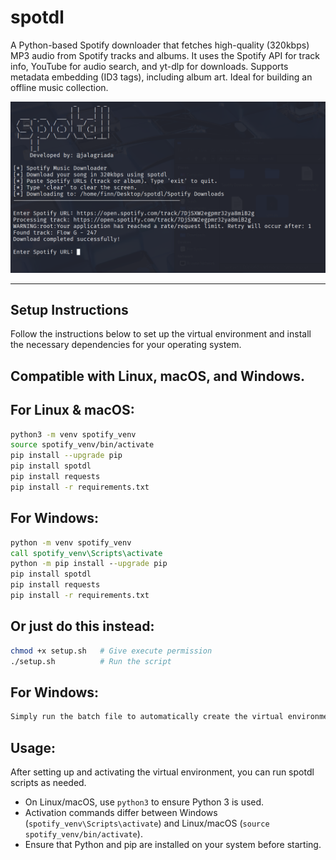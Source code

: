 # spotdl

A Python-based Spotify downloader that fetches high-quality (320kbps) MP3 audio from Spotify tracks and albums. It uses the Spotify API for track info, YouTube for audio search, and yt-dlp for downloads. Supports metadata embedding (ID3 tags), including album art. Ideal for building an offline music collection.

![Project Screenshot](img.png)

---

## Setup Instructions

Follow the instructions below to set up the virtual environment and install the necessary dependencies for your operating system.

## Compatible with **Linux**, **macOS**, and **Windows**.

## For Linux & macOS:
```bash
python3 -m venv spotify_venv
source spotify_venv/bin/activate
pip install --upgrade pip
pip install spotdl
pip install requests
pip install -r requirements.txt
```

## For Windows:
```bat
python -m venv spotify_venv
call spotify_venv\Scripts\activate
python -m pip install --upgrade pip
pip install spotdl
pip install requests
pip install -r requirements.txt
```

## Or just do this instead:
```bash
chmod +x setup.sh   # Give execute permission
./setup.sh          # Run the script
```

## For Windows:
```bat
Simply run the batch file to automatically create the virtual environment and install all dependencies.
```

## Usage:
After setting up and activating the virtual environment, you can run spotdl scripts as needed.
- On Linux/macOS, use `python3` to ensure Python 3 is used.
- Activation commands differ between Windows (`spotify_venv\Scripts\activate`) and Linux/macOS (`source spotify_venv/bin/activate`).
- Ensure that Python and pip are installed on your system before starting.
